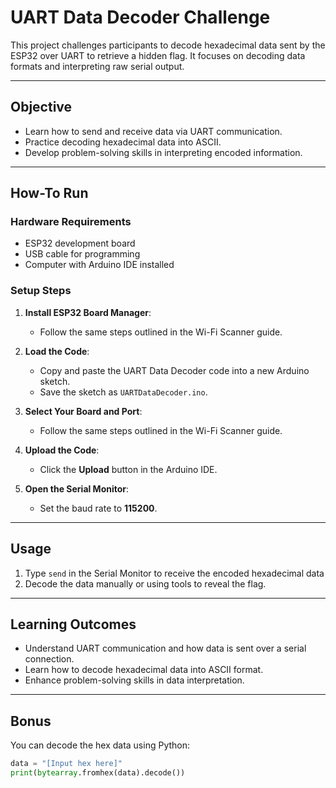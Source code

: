 # UART Data Decoder Challenge

This project challenges participants to decode hexadecimal data sent by the ESP32 over UART to retrieve a hidden flag. It focuses on decoding data formats and interpreting raw serial output.

---

## **Objective**
- Learn how to send and receive data via UART communication.
- Practice decoding hexadecimal data into ASCII.
- Develop problem-solving skills in interpreting encoded information.

---

## **How-To Run**
### **Hardware Requirements**
- ESP32 development board
- USB cable for programming
- Computer with Arduino IDE installed

### **Setup Steps**
1. **Install ESP32 Board Manager**:
   - Follow the same steps outlined in the Wi-Fi Scanner guide.

2. **Load the Code**:
   - Copy and paste the UART Data Decoder code into a new Arduino sketch.
   - Save the sketch as `UARTDataDecoder.ino`.

3. **Select Your Board and Port**:
   - Follow the same steps outlined in the Wi-Fi Scanner guide.

4. **Upload the Code**:
   - Click the **Upload** button in the Arduino IDE.

5. **Open the Serial Monitor**:
   - Set the baud rate to **115200**.

---

## **Usage**
1. Type `send` in the Serial Monitor to receive the encoded hexadecimal data
2. Decode the data manually or using tools to reveal the flag.

---

## **Learning Outcomes**
- Understand UART communication and how data is sent over a serial connection.
- Learn how to decode hexadecimal data into ASCII format.
- Enhance problem-solving skills in data interpretation.

---

## **Bonus**
You can decode the hex data using Python:
```python
data = "[Input hex here]"
print(bytearray.fromhex(data).decode())
```
